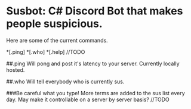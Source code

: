 # Susbot: C# Discord Bot that makes people suspicious.
Here are some of the current commands.

*[.ping]
*[.who]
*[.help] //TODO


##.ping
Will pong and post it's latency to your server. Currently locally hosted.

##.who
Will tell everybody who is currently sus. 

###Be careful what you type! More terms are added to the sus list every day. 
May make it controllable on a server by server basis? //TODO
